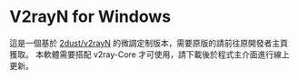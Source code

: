 # V2rayN for Windows
這是一個基於 [2dust/v2rayN](https://github.com/2dust/v2rayN) 的微調定制版本，需要原版的請前往原開發者主頁獲取。
本軟體需要搭配 v2ray-Core 才可使用，請下載後於程式主介面進行線上更新。
